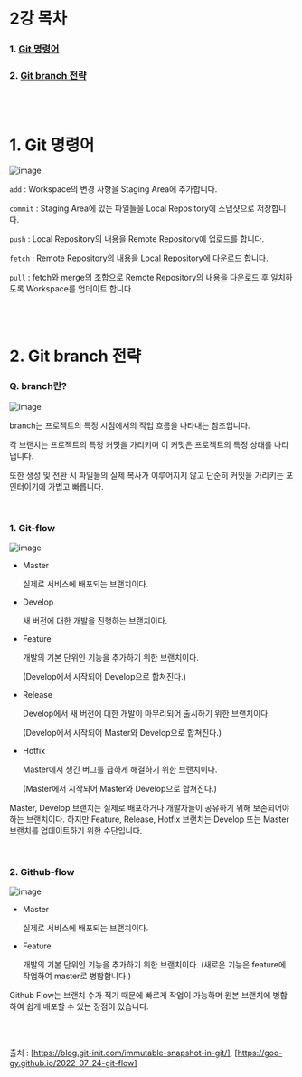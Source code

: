 <h1>2강 목차</h1>

### 1. [Git 명령어](#1-Git-명령어-1)
### 2. [Git branch 전략](#2-Git-전략-1)

<br><br>

<h1>1. Git 명령어</h1>
                
![image](https://github.com/JustBasicPro/Study/assets/38283489/c4de1fd9-0264-4fbc-b12a-f59b4a87bf70)

``` add ```  : Workspace의 변경 사항을 Staging Area에 추가합니다.

``` commit ```  : Staging Area에 있는 파일들을 Local Repository에 스냅샷으로 저장합니다.

``` push ```  : Local Repository의 내용을 Remote Repository에 업로드를 합니다.

``` fetch ```  : Remote Repository의 내용을 Local Repository에 다운로드 합니다.

``` pull ```  : fetch와 merge의 조합으로 Remote Repository의 내용을 다운로드 후 일치하도록 Workspace를 업데이트 합니다.

<br><br>

<h1>2. Git branch 전략</h1>

<h3>Q. branch란?</h3>

![image](https://github.com/JustBasicPro/Study/assets/38283489/108e6d22-305b-465f-a3de-9e230cbe0bc6)


branch는 프로젝트의 특정 시점에서의 작업 흐름을 나타내는 참조입니다.

각 브랜치는 프로젝트의 특정 커밋을 가리키며 이 커밋은 프로젝트의 특정 상태를 나타냅니다.

또한 생성 및 전환 시 파일들의 실제 복사가 이루어지지 않고 단순히 커밋을 가리키는 포인터이기에 가볍고 빠릅니다.

<br>

<h3>1. Git-flow</h3>

![image](https://github.com/JustBasicPro/Study/assets/38283489/8f141312-25c6-40df-bbbc-6e0ea30e1d23)

+ Master

  실제로 서비스에 배포되는 브랜치이다.

+ Develop

  새 버전에 대한 개발을 진행하는 브랜치이다.

+ Feature

  개발의 기본 단위인 기능을 추가하기 위한 브랜치이다.
  
  (Develop에서 시작되어 Develop으로 합쳐진다.)

+ Release

  Develop에서 새 버전에 대한 개발이 마무리되어 출시하기 위한 브랜치이다.

  (Develop에서 시작되어 Master와 Develop으로 합쳐진다.)

+ Hotfix

  Master에서 생긴 버그를 급하게 해결하기 위한 브랜치이다.

  (Master에서 시작되어 Master와 Develop으로 합쳐진다.)


Master, Develop 브랜치는 실제로 배포하거나 개발자들이 공유하기 위해 보존되어야 하는 브랜치이다. 하지만 Feature, Release, Hotfix 브랜치는 Develop 또는 Master 브랜치를 업데이트하기 위한 수단입니다.

<br>

<h3>2. Github-flow</h3>

![image](https://github.com/JustBasicPro/Study/assets/38283489/3a441422-d2de-4c3d-95f2-f4d0b48e626d)

+ Master

  실제로 서비스에 배포되는 브랜치이다.

+ Feature

  개발의 기본 단위인 기능을 추가하기 위한 브랜치이다.
  (새로운 기능은 feature에 작업하여 master로 병합합니다.)

Github Flow는 브랜치 수가 적기 때문에 빠르게 작업이 가능하며 원본 브랜치에 병합하여 쉽게 배포할 수 있는 장점이 있습니다.

<br><br>

출처 : [https://blog.git-init.com/immutable-snapshot-in-git/], [https://goo-gy.github.io/2022-07-24-git-flow]
